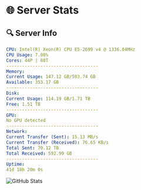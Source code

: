 # 🌐 Server Stats
## 🔍 Server Info
```yaml
CPU: Intel(R) Xeon(R) CPU E5-2699 v4 @ 1336.04MHz
CPU Usage: 7.00%
Cores: 44P | 88T
-----------------------------------
Memory:
Current Usage: 147.12 GB/503.74 GB
Available: 353.17 GB
-----------------------------------
Disk:
Current Usage: 114.19 GB/1.71 TB
Free: 1.51 TB
-----------------------------------
GPU:
No GPU detected
-----------------------------------
Network:
Current Transfer (Sent): 15.13 MB/s
Current Transfer (Received): 76.65 KB/s
Total Sent: 70.12 TB
Total Received: 592.99 GB
-----------------------------------
Uptime:
41d 18h 20m 0s
```
![GitHub Stats](https://img.shields.io/badge/Updated-2025-04-18_15:42:49-blue)